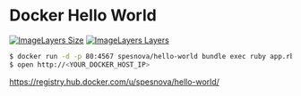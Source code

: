# Docker Hello World
[![ImageLayers Size](https://img.shields.io/imagelayers/image-size/spesnova/hello-world/latest.svg)](https://hub.docker.com/r/spesnova/hello-world/)
[![ImageLayers Layers](https://img.shields.io/imagelayers/layers/spesnova/hello-world/latest.svg)](https://hub.docker.com/r/spesnova/hello-world/)

```bash
$ docker run -d -p 80:4567 spesnova/hello-world bundle exec ruby app.rb
$ open http://<YOUR_DOCKER_HOST_IP>
```

https://registry.hub.docker.com/u/spesnova/hello-world/
